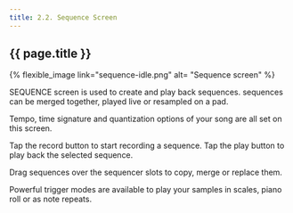 ```yaml
---
title: 2.2. Sequence Screen
---
```


## {{ page.title }}
{% flexible_image link="sequence-idle.png" alt= "Sequence screen" %}

SEQUENCE screen is used to create and play back sequences. sequences can be merged together, played live or resampled on a pad.

Tempo, time signature and quantization options of your song are all set on this screen. 

Tap the record button to start recording a sequence. Tap the play button to play back the selected sequence.

Drag sequences over the sequencer slots to copy, merge or replace them.

Powerful trigger modes are available to play your samples in scales, piano roll or as note repeats.
